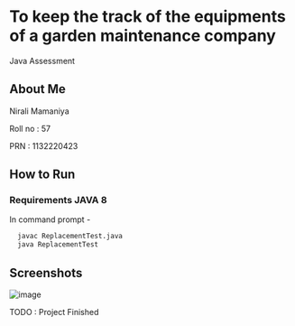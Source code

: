 
# To keep the track of the equipments of a garden maintenance company

Java Assessment


## About Me

Nirali Mamaniya

Roll no : 57

PRN : 1132220423


## How to Run 

### Requirements JAVA 8

In command prompt -

```bash
  javac ReplacementTest.java
  java ReplacementTest
```

## Screenshots
![image](https://user-images.githubusercontent.com/118497110/202891906-eb410469-60a7-4ab3-b091-e5d789910842.png)

TODO : Project Finished


